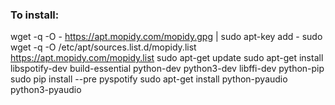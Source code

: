 ### To install:

wget -q -O - https://apt.mopidy.com/mopidy.gpg | sudo apt-key add -
sudo wget -q -O /etc/apt/sources.list.d/mopidy.list https://apt.mopidy.com/mopidy.list
sudo apt-get update
sudo apt-get install libspotify-dev build-essential python-dev python3-dev libffi-dev python-pip
sudo pip install --pre pyspotify
sudo apt-get install python-pyaudio python3-pyaudio

